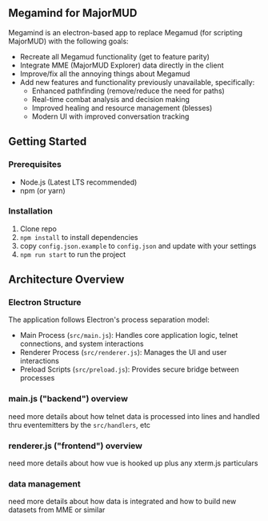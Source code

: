 ## Megamind for MajorMUD

Megamind is an electron-based app to replace Megamud (for scripting MajorMUD) with the following goals:
* Recreate all Megamud functionality (get to feature parity)
* Integrate MME (MajorMUD Explorer) data directly in the client
* Improve/fix all the annoying things about Megamud
* Add new features and functionality previously unavailable, specifically:
  * Enhanced pathfinding (remove/reduce the need for paths)
  * Real-time combat analysis and decision making
  * Improved healing and resource management (blesses)
  * Modern UI with improved conversation tracking

## Getting Started

### Prerequisites
* Node.js (Latest LTS recommended)
* npm (or yarn)

### Installation

1. Clone repo
2. `npm install` to install dependencies
3. copy `config.json.example` to `config.json` and update with your settings
4. `npm run start` to run the project

## Architecture Overview

### Electron Structure
The application follows Electron's process separation model:
* Main Process (`src/main.js`): Handles core application logic, telnet connections, and system interactions
* Renderer Process (`src/renderer.js`): Manages the UI and user interactions
* Preload Scripts (`src/preload.js`): Provides secure bridge between processes

### main.js ("backend") overview

need more details about how telnet data is processed into lines and handled thru eventemitters by the `src/handlers`, etc

### renderer.js ("frontend") overview

need more details about how vue is hooked up plus any xterm.js particulars

### data management

need more details about how data is integrated and how to build new datasets from MME or similar
